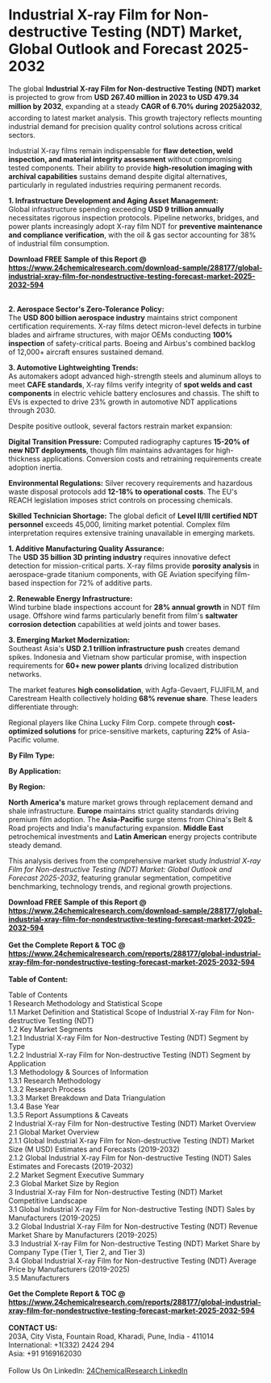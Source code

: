 <h1>Industrial X-ray Film for Non-destructive Testing (NDT) Market, Global Outlook and Forecast 2025-2032</h1><p>The global <strong>Industrial X-ray Film for Non-destructive Testing (NDT) market</strong> is projected to grow from <strong>USD 267.40 million in 2023 to USD 479.34 million by 2032</strong>, expanding at a steady <strong>CAGR of 6.70% during 2025â2032</strong>, according to latest market analysis. This growth trajectory reflects mounting industrial demand for precision quality control solutions across critical sectors.</p><p>Industrial X-ray films remain indispensable for <strong>flaw detection, weld inspection, and material integrity assessment</strong> without compromising tested components. Their ability to provide <strong>high-resolution imaging with archival capabilities</strong> sustains demand despite digital alternatives, particularly in regulated industries requiring permanent records.</p><p><strong>1. Infrastructure Development and Aging Asset Management:</strong><br>
Global infrastructure spending exceeding <strong>USD 9 trillion annually</strong> necessitates rigorous inspection protocols. Pipeline networks, bridges, and power plants increasingly adopt X-ray film NDT for <strong>preventive maintenance and compliance verification</strong>, with the oil &amp; gas sector accounting for 38% of industrial film consumption.</p><div><b>Download FREE Sample of this Report @ 
            <a href="https://www.24chemicalresearch.com/download-sample/288177/global-industrial-xray-film-for-nondestructive-testing-forecast-market-2025-2032-594">
            https://www.24chemicalresearch.com/download-sample/288177/global-industrial-xray-film-for-nondestructive-testing-forecast-market-2025-2032-594</a></b></div><br><p><strong>2. Aerospace Sector's Zero-Tolerance Policy:</strong><br>
The <strong>USD 800 billion aerospace industry</strong> maintains strict component certification requirements. X-ray films detect micron-level defects in turbine blades and airframe structures, with major OEMs conducting <strong>100% inspection</strong> of safety-critical parts. Boeing and Airbus's combined backlog of 12,000+ aircraft ensures sustained demand.</p><p><strong>3. Automotive Lightweighting Trends:</strong><br>
As automakers adopt advanced high-strength steels and aluminum alloys to meet <strong>CAFE standards</strong>, X-ray films verify integrity of <strong>spot welds and cast components</strong> in electric vehicle battery enclosures and chassis. The shift to EVs is expected to drive 23% growth in automotive NDT applications through 2030.</p><p>Despite positive outlook, several factors restrain market expansion:</p><p><strong>Digital Transition Pressure:</strong> Computed radiography captures <strong>15-20% of new NDT deployments</strong>, though film maintains advantages for high-thickness applications. Conversion costs and retraining requirements create adoption inertia.</p><p><strong>Environmental Regulations:</strong> Silver recovery requirements and hazardous waste disposal protocols add <strong>12-18% to operational costs</strong>. The EU's REACH legislation imposes strict controls on processing chemicals.</p><p><strong>Skilled Technician Shortage:</strong> The global deficit of <strong>Level II/III certified NDT personnel</strong> exceeds 45,000, limiting market potential. Complex film interpretation requires extensive training unavailable in emerging markets.</p><p><strong>1. Additive Manufacturing Quality Assurance:</strong><br>
The <strong>USD 35 billion 3D printing industry</strong> requires innovative defect detection for mission-critical parts. X-ray films provide <strong>porosity analysis</strong> in aerospace-grade titanium components, with GE Aviation specifying film-based inspection for 72% of additive parts.</p><p><strong>2. Renewable Energy Infrastructure:</strong><br>
Wind turbine blade inspections account for <strong>28% annual growth</strong> in NDT film usage. Offshore wind farms particularly benefit from film's <strong>saltwater corrosion detection</strong> capabilities at weld joints and tower bases.</p><p><strong>3. Emerging Market Modernization:</strong><br>
Southeast Asia's <strong>USD 2.1 trillion infrastructure push</strong> creates demand spikes. Indonesia and Vietnam show particular promise, with inspection requirements for <strong>60+ new power plants</strong> driving localized distribution networks.</p><p>The market features <strong>high consolidation</strong>, with Agfa-Gevaert, FUJIFILM, and Carestream Health collectively holding <strong>68% revenue share</strong>. These leaders differentiate through:</p><p>Regional players like China Lucky Film Corp. compete through <strong>cost-optimized solutions</strong> for price-sensitive markets, capturing <strong>22%</strong> of Asia-Pacific volume.</p><p><strong>By Film Type:</strong></p><p><strong>By Application:</strong></p><p><strong>By Region:</strong></p><p><strong>North America's</strong> mature market grows through replacement demand and shale infrastructure. <strong>Europe</strong> maintains strict quality standards driving premium film adoption. The <strong>Asia-Pacific</strong> surge stems from China's Belt &amp; Road projects and India's manufacturing expansion. <strong>Middle East</strong> petrochemical investments and <strong>Latin American</strong> energy projects contribute steady demand.</p><p>This analysis derives from the comprehensive market study <em>Industrial X-ray Film for Non-destructive Testing (NDT) Market: Global Outlook and Forecast 2025-2032</em>, featuring granular segmentation, competitive benchmarking, technology trends, and regional growth projections.</p><div><b>Download FREE Sample of this Report @ 
            <a href="https://www.24chemicalresearch.com/download-sample/288177/global-industrial-xray-film-for-nondestructive-testing-forecast-market-2025-2032-594">
            https://www.24chemicalresearch.com/download-sample/288177/global-industrial-xray-film-for-nondestructive-testing-forecast-market-2025-2032-594</a></b></div><br><div><b>Get the Complete Report & TOC @ 
            <a href="https://www.24chemicalresearch.com/reports/288177/global-industrial-xray-film-for-nondestructive-testing-forecast-market-2025-2032-594">
            https://www.24chemicalresearch.com/reports/288177/global-industrial-xray-film-for-nondestructive-testing-forecast-market-2025-2032-594</a></b></div><br>
            <b>Table of Content:</b><p>Table of Contents<br />
1 Research Methodology and Statistical Scope<br />
1.1 Market Definition and Statistical Scope of Industrial X-ray Film for Non-destructive Testing (NDT)<br />
1.2 Key Market Segments<br />
1.2.1 Industrial X-ray Film for Non-destructive Testing (NDT) Segment by Type<br />
1.2.2 Industrial X-ray Film for Non-destructive Testing (NDT) Segment by Application<br />
1.3 Methodology & Sources of Information<br />
1.3.1 Research Methodology<br />
1.3.2 Research Process<br />
1.3.3 Market Breakdown and Data Triangulation<br />
1.3.4 Base Year<br />
1.3.5 Report Assumptions & Caveats<br />
2 Industrial X-ray Film for Non-destructive Testing (NDT) Market Overview<br />
2.1 Global Market Overview<br />
2.1.1 Global Industrial X-ray Film for Non-destructive Testing (NDT) Market Size (M USD) Estimates and Forecasts (2019-2032)<br />
2.1.2 Global Industrial X-ray Film for Non-destructive Testing (NDT) Sales Estimates and Forecasts (2019-2032)<br />
2.2 Market Segment Executive Summary<br />
2.3 Global Market Size by Region<br />
3 Industrial X-ray Film for Non-destructive Testing (NDT) Market Competitive Landscape<br />
3.1 Global Industrial X-ray Film for Non-destructive Testing (NDT) Sales by Manufacturers (2019-2025)<br />
3.2 Global Industrial X-ray Film for Non-destructive Testing (NDT) Revenue Market Share by Manufacturers (2019-2025)<br />
3.3 Industrial X-ray Film for Non-destructive Testing (NDT) Market Share by Company Type (Tier 1, Tier 2, and Tier 3)<br />
3.4 Global Industrial X-ray Film for Non-destructive Testing (NDT) Average Price by Manufacturers (2019-2025)<br />
3.5 Manufacturers </p><div><b>Get the Complete Report & TOC @ 
            <a href="https://www.24chemicalresearch.com/reports/288177/global-industrial-xray-film-for-nondestructive-testing-forecast-market-2025-2032-594">
            https://www.24chemicalresearch.com/reports/288177/global-industrial-xray-film-for-nondestructive-testing-forecast-market-2025-2032-594</a></b></div><br><b>CONTACT US:</b><br>
            203A, City Vista, Fountain Road, Kharadi, Pune, India - 411014<br>
            International: +1(332) 2424 294<br>
            Asia: +91 9169162030 <br><br>
            Follow Us On LinkedIn: <a href="https://www.linkedin.com/company/24chemicalresearch/">24ChemicalResearch LinkedIn</a>